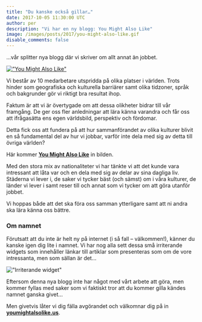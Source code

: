 ```yaml
---
title: "Du kanske också gillar…"
date: 2017-10-05 11:30:00 UTC
author: per
description: "Vi har en ny blogg: You Might Also Like"
image: /images/posts/2017/you-might-also-like.gif
disable_comments: false
---
```


…vår splitter nya blogg där vi skriver om allt annat än jobbet. 

[!["You Might Also Like"](/images/posts/2017/you-might-also-like.gif)](https://youmightalsolike.us)

Vi består av 10 medarbetare utspridda på olika platser i världen. Trots hinder som geografiska och kulturella barriärer samt olika tidzoner, språk och bakgrunder gör vi riktigt bra resultat ihop. 

Faktum är att vi är övertygade om att dessa olikheter bidrar till vår framgång. De ger oss fler anledningar att lära känna varandra och får oss att ifrågasätta ens egen världsbild, perspektiv och fördomar.

Detta fick oss att fundera på att hur sammanförandet av olika kulturer blivit en så fundamental del av hur vi jobbar, varför inte dela med sig av detta till övriga världen?

Här kommer **[You Might Also Like](https://youmightalsolike.us)** in bilden.

Med den stora mix av nationaliteter vi har tänkte vi att det kunde vara intressant att låta var och en dela med sig av delar av sina dagliga liv. Städerna vi lever i, de saker vi tycker bäst (och sämst) om i våra kulturer, de länder vi lever i samt reser till och annat som vi tycker om att göra utanför jobbet.

Vi hoppas både att det ska föra oss samman ytterligare samt att ni andra ska lära känna oss bättre.

### Om namnet

Förutsatt att du inte är helt ny på internet (i så fall – välkommen!), känner du kanske igen dig lite i namnet. Vi har nog alla sett dessa små irriterande widgets som innehåller länkar till artiklar som presenteras som om de vore intressanta, men som sällan är det…

!["Irriterande widget"](images/posts/2017/ymal-widget.png)

Eftersom denna nya blogg inte har något med vårt arbete att göra, men kommer fyllas med saker som vi faktiskt tror att du kommer gilla kändes namnet ganska givet… 

Men givetvis låter vi dig fälla avgörandet och välkomnar dig på in **[youmightalsolike.us](https://youmightalsolike.us)**.

